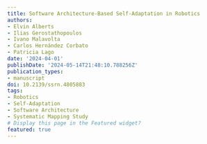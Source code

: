 ```yaml
---
title: Software Architecture-Based Self-Adaptation in Robotics
authors:
- Elvin Alberts
- Ilias Gerostathopoulos
- Ivano Malavolta
- Carlos Hernández Corbato
- Patricia Lago
date: '2024-04-01'
publishDate: '2024-05-14T21:48:10.788256Z'
publication_types:
- manuscript
doi: 10.2139/ssrn.4805883
tags:
- Robotics
- Self-Adaptation
- Software Architecture
- Systematic Mapping Study
# Display this page in the Featured widget?
featured: true
---
```


